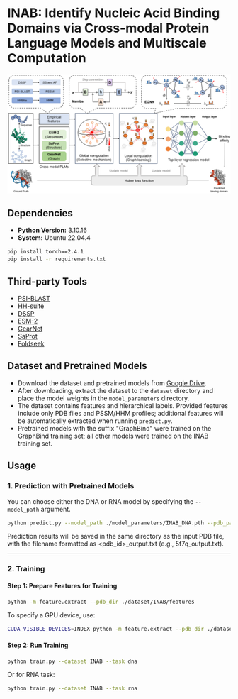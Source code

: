# INAB: Identify Nucleic Acid Binding Domains via Cross-modal Protein Language Models and Multiscale Computation

![Pipeline](./images/pipeline.png)

## Dependencies

- **Python Version:** 3.10.16  
- **System:** Ubuntu 22.04.4

```bash
pip install torch==2.4.1
pip install -r requirements.txt
```

## Third-party Tools

- [PSI-BLAST](https://ftp.ncbi.nlm.nih.gov/blast/executables/blast+/LATEST/)
- [HH-suite](https://github.com/soedinglab/hh-suite)
- [DSSP](https://swift.cmbi.umcn.nl/gv/dssp/DSSP_5.html)
- [ESM-2](https://github.com/facebookresearch/esmn)
- [GearNet](https://github.com/DeepGraphLearning/GearNet)
- [SaProt](https://github.com/westlake-repl/SaProt)
- [Foldseek](https://github.com/steineggerlab/foldseek)

## Dataset and Pretrained Models

- Download the dataset and pretrained models from [Google Drive](https://drive.google.com/drive/folders/1KLv127DwIMTm308UcSMp-UsKhIjPhhyH?usp=sharing).
- After downloading, extract the dataset to the `dataset` directory and place the model weights in the `model_parameters` directory.
- The dataset contains features and hierarchical labels. Provided features include only PDB files and PSSM/HHM profiles; additional features will be automatically extracted when running `predict.py`.
- Pretrained models with the suffix "GraphBind" were trained on the GraphBind training set; all other models were trained on the INAB training set.

## Usage

### 1. Prediction with Pretrained Models

You can choose either the DNA or RNA model by specifying the `--model_path` argument.

```bash
python predict.py --model_path ./model_parameters/INAB_DNA.pth --pdb_path ./demo/features/5f7q_E.pdb
```

Prediction results will be saved in the same directory as the input PDB file, with the filename formatted as <pdb_id>_output.txt (e.g., 5f7q_output.txt).

---

### 2. Training

#### Step 1: Prepare Features for Training

```bash
python -m feature.extract --pdb_dir ./dataset/INAB/features
```

To specify a GPU device, use:

```bash
CUDA_VISIBLE_DEVICES=INDEX python -m feature.extract --pdb_dir ./dataset/INAB/features
```

#### Step 2: Run Training

```bash
python train.py --dataset INAB --task dna
```

Or for RNA task:

```bash
python train.py --dataset INAB --task rna
```